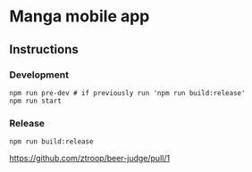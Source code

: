 # Manga mobile app

## Instructions

### Development

```shell
npm run pre-dev # if previously run 'npm run build:release'
npm run start
```

### Release

```shell
npm run build:release
```

https://github.com/ztroop/beer-judge/pull/1
